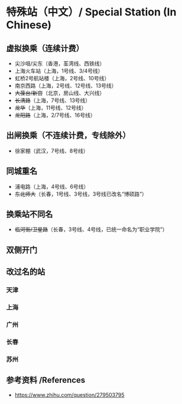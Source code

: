 # 特殊站（中文）/ Special Station (In Chinese)

## 虚拟换乘（连续计费）
- 尖沙咀/尖东（香港，荃湾线、西铁线）
- 上海火车站（上海，1号线、3/4号线）
- 虹桥2号航站楼（上海，2号线、10号线）
- 南京西路（上海，2号线、12号线、13号线）
- ~~大葆台/新宫~~（北京，房山线、大兴线）
- ~~长清路~~（上海，7号线、13号线）
- ~~龙华~~（上海，11号线、12号线）
- ~~龙阳路~~（上海，2/7号线、16号线）

## 出闸换乘（不连续计费，专线除外）
- 徐家棚（武汉，7号线、8号线）

## 同城重名
- 浦电路（上海，4号线、6号线）
- ~~东北师大~~（长春，1号线、3号线，3号线已改名“博硕路”）

## 换乘站不同名
- ~~临河街/卫星路~~（长春，3号线、4号线，已统一命名为“职业学院”）

## 双侧开门

## 改过名的站
### 天津
### 上海
### 广州
### 长春
### 苏州

## 参考资料 /References
- https://www.zhihu.com/question/279503795
